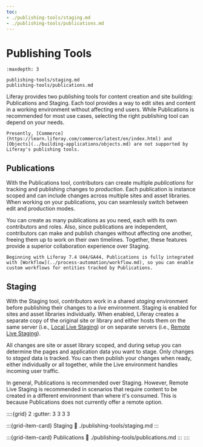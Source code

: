 ```yaml
---
toc:
- ./publishing-tools/staging.md
- ./publishing-tools/publications.md
---
```

# Publishing Tools

```{toctree}
:maxdepth: 3

publishing-tools/staging.md
publishing-tools/publications.md
```

Liferay provides two publishing tools for content creation and site building: Publications and Staging. Each tool provides a way to edit sites and content in a working environment without affecting end users. While Publications is recommended for most use cases, selecting the right publishing tool can depend on your needs.

```{important}
Presently, [Commerce](https://learn.liferay.com/commerce/latest/en/index.html) and [Objects](../building-applications/objects.md) are not supported by Liferay's publishing tools.
```

## Publications

With the Publications tool, contributors can create multiple *publications* for tracking and publishing changes to *production*. Each publication is instance scoped and can include changes across multiple sites and asset libraries. When working on your publications, you can seamlessly switch between edit and production modes.

<!--Publications creates a database column for determining which version of your content is displayed in production. It also maintains a detailed history, so you can quickly review and revert changes to your instance.-->

You can create as many publications as you need, each with its own contributors and roles. Also, since publications are independent, contributors can make and publish changes without affecting one another, freeing them up to work on their own timelines. Together, these features provide a superior collaboration experience over Staging.

```{important}
Beginning with Liferay 7.4 U44/GA44, Publications is fully integrated with [Workflow](../process-automation/workflow.md), so you can enable custom workflows for entities tracked by Publications.
```

## Staging

With the Staging tool, contributors work in a shared *staging* environment before publishing their changes to a *live* environment. Staging is enabled for sites and asset libraries individually. When enabled, Liferay creates a separate copy of the original site or library and either hosts them on the same server (i.e., [Local Live Staging](./publishing-tools/staging/configuring-local-live-staging.md)) or on separate servers (i.e., [Remote Live Staging](./publishing-tools/staging/configuring-remote-live-staging.md)).

All changes are site or asset library scoped, and during setup you can determine the pages and application data you want to stage. Only changes to *staged* data is tracked. You can then publish your changes when ready, either individually or all together, while the Live environment handles incoming user traffic.

In general, Publications is recommended over Staging. However, Remote Live Staging is recommended in scenarios that require content to be created in a different environment than where it's consumed. This is because Publications does not currently offer a remote option.

::::{grid} 2
:gutter: 3 3 3 3

:::{grid-item-card} Staging
:link: ./publishing-tools/staging.md
:::

:::{grid-item-card} Publications
:link: ./publishing-tools/publications.md
:::
::::
